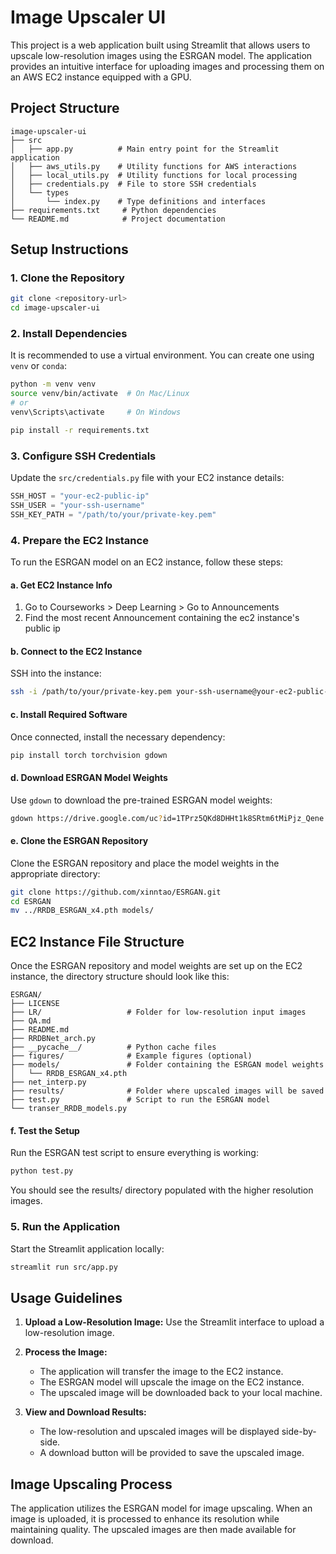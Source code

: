 # Image Upscaler UI

This project is a web application built using Streamlit that allows users to upscale low-resolution images using the ESRGAN model. The application provides an intuitive interface for uploading images and processing them on an AWS EC2 instance equipped with a GPU.

## Project Structure

```
image-upscaler-ui
├── src
│   ├── app.py          # Main entry point for the Streamlit application
│   ├── aws_utils.py    # Utility functions for AWS interactions
│   ├── local_utils.py  # Utility functions for local processing
│   ├── credentials.py  # File to store SSH credentials
│   └── types
│       └── index.py    # Type definitions and interfaces
├── requirements.txt     # Python dependencies
└── README.md            # Project documentation
```

## Setup Instructions

### 1. Clone the Repository
```bash
git clone <repository-url>
cd image-upscaler-ui
```

### 2. Install Dependencies
It is recommended to use a virtual environment. You can create one using `venv` or `conda`:
```bash
python -m venv venv
source venv/bin/activate  # On Mac/Linux
# or
venv\Scripts\activate     # On Windows

pip install -r requirements.txt
```

### 3. Configure SSH Credentials
Update the `src/credentials.py` file with your EC2 instance details:
```python
SSH_HOST = "your-ec2-public-ip"
SSH_USER = "your-ssh-username"
SSH_KEY_PATH = "/path/to/your/private-key.pem"
```

### 4. Prepare the EC2 Instance
To run the ESRGAN model on an EC2 instance, follow these steps:

#### a. Get EC2 Instance Info
1. Go to Courseworks > Deep Learning > Go to Announcements
2. Find the most recent Announcement containing the ec2 instance's public ip

#### b. Connect to the EC2 Instance
SSH into the instance: 
```bash
ssh -i /path/to/your/private-key.pem your-ssh-username@your-ec2-public-ip
```

#### c. Install Required Software
Once connected, install the necessary dependency:
```bash
pip install torch torchvision gdown
```

#### d. Download ESRGAN Model Weights
Use `gdown` to download the pre-trained ESRGAN model weights:
```bash
gdown https://drive.google.com/uc?id=1TPrz5QKd8DHHt1k8SRtm6tMiPjz_Qene -O RRDB_ESRGAN_x4.pth
```

#### e. Clone the ESRGAN Repository
Clone the ESRGAN repository and place the model weights in the appropriate directory:
```bash
git clone https://github.com/xinntao/ESRGAN.git
cd ESRGAN
mv ../RRDB_ESRGAN_x4.pth models/
```

## EC2 Instance File Structure

Once the ESRGAN repository and model weights are set up on the EC2 instance, the directory structure should look like this:

```
ESRGAN/
├── LICENSE
├── LR/                   # Folder for low-resolution input images
├── QA.md
├── README.md
├── RRDBNet_arch.py
├── __pycache__/          # Python cache files
├── figures/              # Example figures (optional)
├── models/               # Folder containing the ESRGAN model weights
│   └── RRDB_ESRGAN_x4.pth
├── net_interp.py
├── results/              # Folder where upscaled images will be saved
├── test.py               # Script to run the ESRGAN model
└── transer_RRDB_models.py
```

#### f. Test the Setup
Run the ESRGAN test script to ensure everything is working:
```bash
python test.py
```
You should see the results/ directory populated with the higher resolution images. 

### 5. Run the Application
Start the Streamlit application locally:
```bash
streamlit run src/app.py
```

## Usage Guidelines

1. **Upload a Low-Resolution Image:**
   Use the Streamlit interface to upload a low-resolution image.

2. **Process the Image:**
   - The application will transfer the image to the EC2 instance.
   - The ESRGAN model will upscale the image on the EC2 instance.
   - The upscaled image will be downloaded back to your local machine.

3. **View and Download Results:**
   - The low-resolution and upscaled images will be displayed side-by-side.
   - A download button will be provided to save the upscaled image.

## Image Upscaling Process

The application utilizes the ESRGAN model for image upscaling. When an image is uploaded, it is processed to enhance its resolution while maintaining quality. The upscaled images are then made available for download.